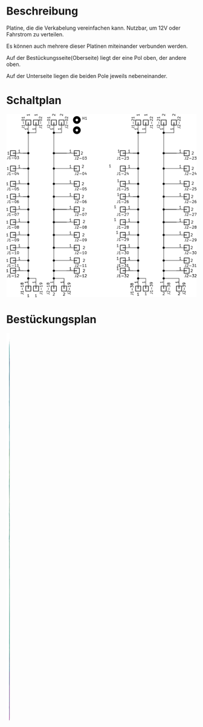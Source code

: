 # Beschreibung

Platine, die die Verkabelung vereinfachen kann. Nutzbar, um 12V oder Fahrstrom zu verteilen.

Es können auch mehrere dieser Platinen miteinander verbunden werden.

Auf der Bestückungsseite(Oberseite) liegt der eine Pol oben, der andere oben.

Auf der Unterseite liegen die beiden Pole jeweils nebeneinander.

# Schaltplan

![Schaltplan](doc/Stromanschluss-LargePad.png)

# Bestückungsplan

![Bestückungsplan](doc/Stromanschluss-LargePad.kicad_pcb_F.svg)

